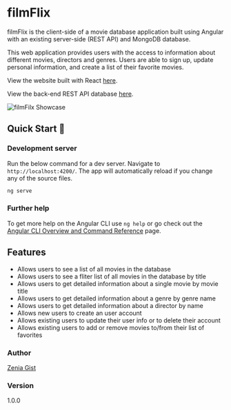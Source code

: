 # filmFlix

filmFlix is the client-side of a movie database application built using Angular with an existing server-side (REST API) and MongoDB database.

This web application provides users with the access to information about different movies, directors and genres. Users are able to sign up, update personal information, and create a list of their favorite movies.

View the website built with React [here](https://github.com/zeniagist/myFlix-Client).

View the back-end REST API database [here](https://github.com/zeniagist/myFlix-Backend).

![filmFilx Showcase](./assets/filmFilxshowcase.gif)

## Quick Start 🚀

### Development server

Run the below command for a dev server. Navigate to `http://localhost:4200/`. The app will automatically reload if you change any of the source files.

```bash
ng serve
```

### Further help

To get more help on the Angular CLI use `ng help` or go check out the [Angular CLI Overview and Command Reference](https://angular.io/cli) page.

## Features

- Allows users to see a list of all movies in the database
- Allows users to see a fliter list of all movies in the database by title
- Allows users to get detailed information about a single movie by movie title
- Allows users to get detailed information about a genre by genre name
- Allows users to get detailed information about a director by name
- Allows new users to create an user account
- Allows existing users to update their user info or to delete their account
- Allows existing users to add or remove movies to/from their list of favorites

### Author

[Zenia Gist](https://zeniagist.github.io)

### Version

1.0.0
